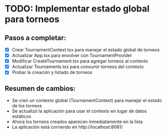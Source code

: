 # TODO: Implementar estado global para torneos

## Pasos a completar:
- [x] Crear TournamentContext.tsx para manejar el estado global de torneos
- [x] Actualizar App.tsx para envolver con TournamentProvider
- [x] Modificar CreateTournament.tsx para agregar torneos al contexto
- [x] Actualizar Tournaments.tsx para consumir torneos del contexto
- [x] Probar la creación y listado de torneos

## Resumen de cambios:
- Se creó un contexto global (TournamentContext) para manejar el estado de los torneos
- Se actualizó la aplicación para usar el contexto en lugar de datos estáticos
- Ahora los torneos creados aparecen inmediatamente en la lista
- La aplicación está corriendo en http://localhost:8081/
